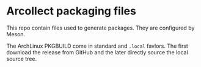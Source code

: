 # Arcollect packaging files

This repo contain files used to generate packages. They are configured by Meson.

The ArchLinux PKGBUILD come in standard and `.local` favlors. The first download the release from GitHub and the later directly source the local source tree.
